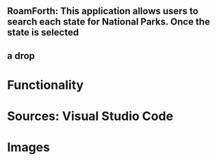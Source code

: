 ## RoamForth: This application allows users to search each state for National Parks. Once the state is selected
## a drop
# Functionality

# Sources: Visual Studio Code 


# Images